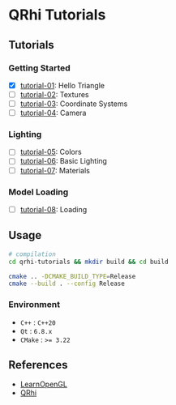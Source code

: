 # QRhi Tutorials

## Tutorials

### Getting Started

- [x] [tutorial-01](https://learnopengl.com/Getting-started/Hello-Triangle): Hello Triangle
- [ ] [tutorial-02](https://learnopengl.com/Getting-started/Textures): Textures
- [ ] [tutorial-03](https://learnopengl.com/Getting-started/Coordinate-Systems): Coordinate Systems
- [ ] [tutorial-04](https://learnopengl.com/Getting-started/Camera): Camera

### Lighting

- [ ] [tutorial-05](https://learnopengl.com/Lighting/Colors): Colors
- [ ] [tutorial-06](https://learnopengl.com/Lighting/Basic-Lighting): Basic Lighting
- [ ] [tutorial-07](https://learnopengl.com/Lighting/Materials): Materials

### Model Loading

- [ ] [tutorial-08](https://learnopengl.com/Model-Loading/Assimp): Loading

## Usage

```bash
# compilation
cd qrhi-tutorials && mkdir build && cd build

cmake .. -DCMAKE_BUILD_TYPE=Release
cmake --build . --config Release
```

### Environment

- `C++` :  `C++20`
- `Qt` : `6.8.x`
- `CMake` : `>= 3.22`

## References

- [LearnOpenGL](https://learnopengl.com/)
- [QRhi](https://doc.qt.io/qt-6/qrhi.html)